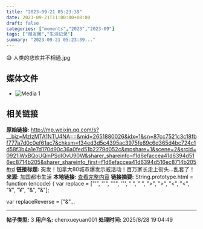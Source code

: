 ```yaml
---
title: "2023-09-21 05:23:39"
date: 2023-09-21T11:00:00+08:00
draft: false
categories: ["moments","2023","2023-09"]
tags: ["朋友圈","生活记录"]
summary: "2023-09-21 05:23:39..."
---
```


😅 人类的悲欢并不相通.jpg

## 媒体文件

- ![Media 1](/Moments/photos/2023-09-21/202309210523390.jpg)

## 相关链接

**原始链接:** http://mp.weixin.qq.com/s?__biz=MzIzMTA1NTU4NA==&mid=2651880026&idx=1&sn=87cc7521c3c18fbf777a7d0c0ef61ac7&chksm=f34ed3d5c4395ac3975fe89c6d365d4bc724c1d58f3b4a1e7d170d90c36a0fed51b2279d052c&mpshare=1&scene=2&srcid=0921jWxBQoUQinPSdIOvU90W&sharer_shareinfo=f1d6efaccea41d6394d516ec8714b205&sharer_shareinfo_first=f1d6efaccea41d6394d516ec8714b205#rd
**链接标题:** 突发！加拿大80城市爆发示威活动！百万家长走上街头...乱套了！
**来源:** 加国都市生活
**本地链接:** [查看完整内容](/link_content/2023/09/2023-09-21-1/link_content/)
**链接摘要:** String.prototype.html = function (encode) {
  var replace = ["&#39;", "'", "&quot;", '"', "&nbsp;", " ", "&gt;", ">", "&lt;", "<", "&yen;", "¥", "&amp;", "&"];
 
 
 
 
 
  
  var replaceReverse = ["&"...

---

**帖子类型:** 3
**用户名:** chenxueyuan001
**处理时间:** 2025/8/28 19:04:49
